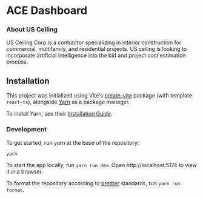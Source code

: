# ACE Dashboard

### About US Ceiling

US Ceiling Corp is a contractor specializing in interior construction for commercial, multifamily, and residential
projects. US ceiling is looking to incorporate artificial intelligence into the bid and project cost estimation process.

## Installation

This project was initialized using Vite's [create-vite](https://github.com/vitejs/vite/tree/main/packages/create-vite)
package (with template `react-ts`), alongside [Yarn](https://github.com/yarnpkg/berry) as a package manager.

To install Yarn, see their [Installation Guide](https://yarnpkg.com/getting-started/install).

### Development

To get started, run yarn at the base of the repository:

```shell
yarn
```

To start the app locally, run `yarn run dev`. Open http://localhost:5174 to view it in a browser.

To format the repository according to [prettier](https://prettier.io/) standards, run `yarn run format`.
